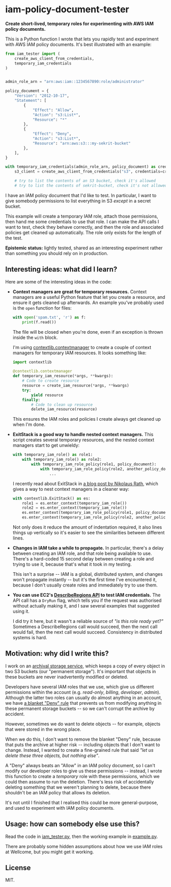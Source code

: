 # iam-policy-document-tester

**Create short-lived, temporary roles for experimenting with AWS IAM policy documents.**

This is a Python function I wrote that lets you rapidly test and experiment with AWS IAM policy documents.
It's best illustrated with an example:

```python
from iam_tester import (
    create_aws_client_from_credentials,
    temporary_iam_credentials
)


admin_role_arn = "arn:aws:iam::1234567890:role/administrator"

policy_document = {
    "Version": "2012-10-17",
    "Statement": [
        {
            "Effect": "Allow",
            "Action": "s3:List*",
            "Resource": "*"
        },
        {
            "Effect": "Deny",
            "Action": "s3:List*",
            "Resource": "arn:aws:s3:::my-sekrit-bucket"
        },
    ],
}

with temporary_iam_credentials(admin_role_arn, policy_document) as credentials:
    s3_client = create_aws_client_from_credentials("s3", credentials=credentials)

    # try to list the contents of an S3 bucket, check it's allowed
    # try to list the contents of sekrit-bucket, check it's not allowed
```

I have an IAM policy document that I'd like to test.
In particular, I want to give somebody permissions to list everything in S3 *except* in a secret bucket.

This example will create a temporary IAM role, attach those permissions, then hand me some credentials to use that role.
I can make the API calls I want to test, check they behave correctly, and then the role and associated policies get cleaned up automatically.
The role only exists for the length of the test.

**Epistemic status:** lightly tested, shared as an interesting experiment rather than something you should rely on in production.



## Interesting ideas: what did I learn?

Here are some of the interesting ideas in the code:

*   **Context managers are great for temporary resources.**
    Context managers are a useful Python feature that let you create a resource, and ensure it gets cleaned up afterwards.
    An example you've probably used is the `open` function for files:

    ```python
    with open('spam.txt', 'r') as f:
        print(f.read())
    ```

    The file will be closed when you're done, even if an exception is thrown inside the `with` block.

    I'm using [contextlib.contextmanager](https://docs.python.org/3/library/contextlib.html#contextlib.contextmanager) to create a couple of context managers for temporary IAM resources.
    It looks something like:

    ```python
    import contextlib

    @contextlib.contextmanager
    def temporary_iam_resource(*args, **kwargs):
        # Code to create resource
        resource = create_iam_resource(*args, **kwargs)
        try:
            yield resource
        finally:
            # Code to clean up resource
            delete_iam_resource(resource)
    ```

    This ensures the IAM roles and policies I create always get cleaned up when I'm done.

*   **ExitStack is a good way to handle nested context managers.**
    This script creates several temporary resources, and the nested context managers start to get unwieldy:

    ```python
    with temporary_iam_role() as role1:
        with temporary_iam_role() as role2:
            with temporary_iam_role_policy(role1, policy_document):
                with temporary_iam_role_policy(role2, another_policy_document):
                    ...
    ```

    I recently read about ExitStack in [a blog post by Nikolaus Rath](https://www.rath.org/on-the-beauty-of-pythons-exitstack.html), which gives a way to nest context managers in a cleaner way:

    ```python
    with contextlib.ExitStack() as es:
        role1 = es.enter_context(temporary_iam_role())
        role2 = es.enter_context(temporary_iam_role())
        es.enter_context(temporary_iam_role_policy(role1, policy_document))
        es.enter_context(temporary_iam_role_policy(role2, another_policy_document))
    ```

    Not only does it reduce the amount of indentation required, it also lines things up vertically so it's easier to see the similarities between different lines.

*   **Changes in IAM take a while to propagate.**
    In particular, there's a delay between creating an IAM role, and that role being available to use.
    There's a hard-coded 15 second delay between creating a role and trying to use it, because that's what it took in my testing.

    This isn't a surprise -- IAM is a global, distributed system, and changes won't propagate instantly -- but it's the first time I've encountered it, because I don't usually create roles and immediately try to use them.

*   **You can use EC2's [DescribeRegions API](https://docs.aws.amazon.com/AWSEC2/latest/APIReference/API_DescribeRegions.html) to test IAM credentials.**
    The API call has a `DryRun` flag, which tells you if the request was authorised without actually making it, and I saw several examples that suggested using it.

    I did try it here, but it wasn't a reliable source of *"is this role ready yet?"*
    Sometimes a DescribeRegions call would succeed, then the next call would fail, then the next call would succeed.
    Consistency in distributed systems is hard.



## Motivation: why did I write this?

I work on an [archival storage service](https://stacks.wellcomecollection.org/building-wellcome-collections-new-archival-storage-service-3f68ff21927e), which keeps a copy of every object in two S3 buckets (our "permanent storage").
It's important that objects in these buckets are never inadvertently modified or deleted.

Developers have several IAM roles that we use, which give us different permissions within the account (e.g. *read-only*, *billing*, *developer*, *admin*).
Although the latter two roles can usually do almost anything in an account, we have [a blanket "Deny" rule](https://github.com/wellcomecollection/storage-service/blob/95e56ae99498e7f6f8d4a3cb430ba4c318d6f645/terraform/critical_prod/delete_protection.tf#L51-L76) that prevents us from modifying anything in these permanent storage buckets -- so we can't corrupt the archive by accident.

However, sometimes we do want to delete objects -- for example, objects that were stored in the wrong place.

When we do this, I don't want to remove the blanket "Deny" rule, because that puts the archive at higher risk -- including objects that I don't want to change.
Instead, I wanted to create a fine-grained rule that said *"let us delete these three objects, but nothing else"*.

A "Deny" always beats an "Allow" in an IAM policy document, so I can't modify our developer roles to give us these permissions -- instead, I wrote this function to create a *temporary* role with these permissions, which we could then assume to run the deletion.
There's less risk of accidentally deleting something that we weren't planning to delete, because there shouldn't be an IAM policy that allows its deletion.

It's not until I finished that I realised this could be more general-purpose, and used to experiment with IAM policy documents.



## Usage: how can somebody else use this?

Read the code in [iam_tester.py](iam_tester.py), then the working example in [example.py](example.py).

There are probably some hidden assumptions about how we use IAM roles at Wellcome, but you might get it working.



## License

MIT.
